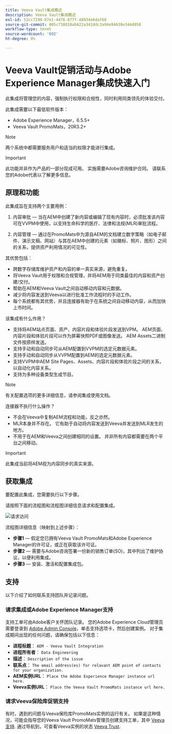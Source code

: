 ```yaml
---
title: Veeva Vault集成概述
description: Veeva Vault集成概述
exl-id: 52cc7290-b7e1-4476-877f-48934e6daf68
source-git-commit: 005c738818ab622a342ddc3a94e94638e344d058
workflow-type: tm+mt
source-wordcount: '692'
ht-degree: 0%

---
```


# Veeva Vault促销活动与Adobe Experience Manager集成快速入门

此集成将管理您的内容，强制执行权限和合规性，同时利用同类领先的体验交付。

此集成需要以下最低软件版本：

* Adobe Experience Manager，6.5.5+
* Veeva Vault PromoMats，20R3.2+

>[!NOTE]
>
>两个系统中都需要服务用户和适当的权限才能进行集成。
>

>[!IMPORTANT]
>
>此功能并非作为产品的一部分现成可用。 实施需要Adobe咨询维护合同。 请联系您的Adobe代表以了解更多信息。
>

## 原理和功能

此集成旨在支持两个主要用例：

1. 内容审批 — 当在AEM中创建了新内容或编辑了现有内容时，必须批准该内容可在VVPM中使用，以支持生命科学的医疗、法律和法规(MLR)审批流程。

2. 内容管理 — 通过在PromoMats中为源自AEM的文档建立数字策略（如电子邮件、演示文稿、网站）与其在AEM中创建的元素（如徽标、照片、图形）之间的关系，提供资产利用情况的可见性。

其优势包括：

* 跨数字存储库维护资产和内容的单一真实来源，避免重复。
* 将Veeva Vault用于权限和合规管理，并将AEM用于同类最佳的内容和资产创建/交付。
* 帮助在AEM和Veeva Vault之间自动移动内容和元数据。
* 减少将内容发送到Veeva以进行批准工作流程时的手动工作。
* 每个系统都有其优势，并且连接器有助于在系统之间自动移动内容，从而加快上市时间。

该集成有什么作用？

* 支持将AEM站点页面、资产、内容片段和体验片段发送到VPM。 AEM页面、内容片段和体验片段可以作为屏幕快照PDF或图像发送。 AEM Assets二进制文件按原样发送。
* 支持手动和自动同步可从AEM配置到VVPM的选定元数据元素。
* 支持手动和自动同步从VVPM配置到AEM的选定元数据元素。
* 支持VVPM中AEM Site Pages、Assets、内容片段和体验片段之间的关系，以自动化内容关系。
* 支持为多种设备类型生成节目。

>[!NOTE]
>
>有关配置选项的更多详细信息，请参阅集成使用文档。
>

连接器不执行什么操作？

* 不会在Veeva中复制AEM流程和功能，反之亦然。
* MLR本身并不存在。 它有助于自动将内容发送到Veeva并发送到MLR发生的地方。
* 不用于在AEM和Veeva之间创建相同的设置。 并非所有内容都需要在两个平台之间移动。


>[!IMPORTANT]
>
>此集成当前将AEM视为内容同步的真实来源。
>

## 获取集成

要配置此集成，您需要执行以下步骤。

请按照下面的流程图和流程图详细信息请求和配置集成。

![请求访问](assets/integration-request.png)

流程图详细信息（映射到上述步骤）：

* **步骤1**  — 假定您已拥有Veeva Vault PromoMats和Adobe Experience Manager的许可证，或正在获取该许可证。
* **步骤2**  — 需要与Adobe咨询签署一份新的销售订单(SO)，其中列出了维护协议，以便利用集成。
* **步骤3**  — 安装、激活和配置集成包。

## 支持

以下介绍了如何联系支持团队并记录问题。

### 请求集成或Adobe Experience Manager支持

支持工单可由Adobe客户关怀团队记录。 您的Adobe Experience Cloud管理员需要登录到 [Adobe Admin Console](https://adminconsole.adobe.com/)，单击支持选项卡，然后创建案例。 对于集成期间出现的任何问题，请确保包括以下信息：

* **进程标题**： `AEM - Veeva Vault Integration`
* **进程所有者**： `Data Engineering`
* **描述**： `Description of the issue`
* **联系点**： `The email address(es) for relavant AEM point of contacts for your organization.`
* **AEM实例URL**： `Place the Adobe Experience Manager instance url here.`
* **Veeva实例URL**： `Place the Veeva Vault PromoMats instance url here.`

### 请求Veeva保险库促销支持

有时，遇到的问题与Veeva保险库PromoMats实例的运行有关。 如果是这种情况，可能会指导您的Veeva Vault PromoMats管理员创建支持工单，其中 [Veeva支持](http://support.veeva.com/). 通过导航到，可查看Veeva实例的状态 [Veeva Trust](http://trust.veeva.com/).

